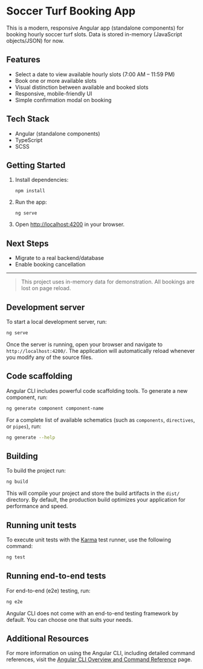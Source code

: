 # Soccer Turf Booking App

This is a modern, responsive Angular app (standalone components) for booking hourly soccer turf slots. Data is stored in-memory (JavaScript objects/JSON) for now.

## Features

- Select a date to view available hourly slots (7:00 AM – 11:59 PM)
- Book one or more available slots
- Visual distinction between available and booked slots
- Responsive, mobile-friendly UI
- Simple confirmation modal on booking

## Tech Stack

- Angular (standalone components)
- TypeScript
- SCSS

## Getting Started

1. Install dependencies:
   ```
   npm install
   ```
2. Run the app:
   ```
   ng serve
   ```
3. Open [http://localhost:4200](http://localhost:4200) in your browser.

## Next Steps

- Migrate to a real backend/database
- Enable booking cancellation

---

> This project uses in-memory data for demonstration. All bookings are lost on page reload.

## Development server

To start a local development server, run:

```bash
ng serve
```

Once the server is running, open your browser and navigate to `http://localhost:4200/`. The application will automatically reload whenever you modify any of the source files.

## Code scaffolding

Angular CLI includes powerful code scaffolding tools. To generate a new component, run:

```bash
ng generate component component-name
```

For a complete list of available schematics (such as `components`, `directives`, or `pipes`), run:

```bash
ng generate --help
```

## Building

To build the project run:

```bash
ng build
```

This will compile your project and store the build artifacts in the `dist/` directory. By default, the production build optimizes your application for performance and speed.

## Running unit tests

To execute unit tests with the [Karma](https://karma-runner.github.io) test runner, use the following command:

```bash
ng test
```

## Running end-to-end tests

For end-to-end (e2e) testing, run:

```bash
ng e2e
```

Angular CLI does not come with an end-to-end testing framework by default. You can choose one that suits your needs.

## Additional Resources

For more information on using the Angular CLI, including detailed command references, visit the [Angular CLI Overview and Command Reference](https://angular.dev/tools/cli) page.
